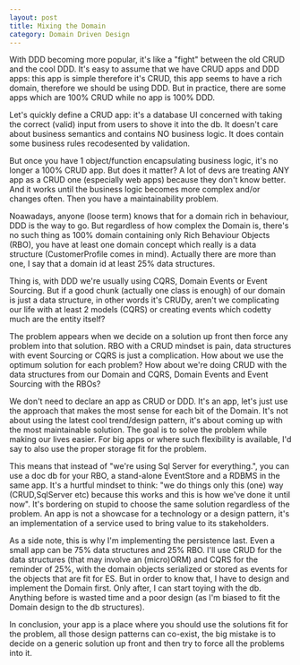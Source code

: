```yaml
---
layout: post
title: Mixing the Domain
category: Domain Driven Design
---
```


With DDD becoming more popular, it's like a "fight" between the old CRUD and the cool DDD. It's easy to assume that we have CRUD apps and DDD apps: this app is simple therefore it's CRUD, this app seems to have a rich domain, therefore we should be using DDD. But in practice, there are some apps which are 100% CRUD while no app is 100% DDD.

 Let's quickly define a CRUD app: it's a database UI concerned with taking the correct (valid) input from users to shove it into the db. It doesn't care about business semantics and contains NO business logic. It does contain some business rules recodesented by validation.

 But once you have 1 object/function encapsulating business logic, it's no longer a 100% CRUD app. But does it matter? A lot of devs are treating ANY app as a CRUD one (especially web apps) because they don't know better. And it works until the business logic becomes more complex and/or changes often. Then you have a maintainability problem.

 Noawadays, anyone (loose term) knows that for a domain rich in behaviour, DDD is the way to go. But regardless of how complex the Domain is, there's no such thing as 100% domain containing only Rich Behaviour Objects (RBO), you have at least one domain concept which really is a data structure (CustomerProfile comes in mind). Actually there are more than one, I say that a domain id at least 25% data structures.

 Thing is, with DDD we're usually using CQRS, Domain Events or Event Sourcing. But if a good chunk (actually one class is enough) of our domain is just a data structure, in other words it's CRUDy, aren't we complicating our life with at least 2 models (CQRS) or creating events which codetty much are the entity itself?

 The problem appears when we decide on a solution up front then force any problem into that solution. RBO with a CRUD mindset is pain, data structures with event Sourcing or CQRS is just a complication. How about we use the optimum solution for each problem? How about we're doing CRUD with the data structures from our Domain and CQRS, Domain Events and Event Sourcing with the RBOs?

 We don't need to declare an app as CRUD or DDD. It's an app, let's just use the approach that makes the most sense for each bit of the Domain. It's not about using the latest cool trend/design pattern, it's about coming up with the most maintainable solution. The goal is to solve the problem while making our lives easier. For big apps or where such flexibility is available, I'd say to also use the proper storage fit for the problem.

 This means that instead of "we're using Sql Server for everything.", you can use a doc db for your RBO, a stand-alone EventStore and a RDBMS in the same app. It's a hurtful mindset to think: "we do things only this (one) way (CRUD,SqlServer etc) because this works and this is how we've done it until now". It's bordering on stupid to choose the same solution regardless of the problem. An app is not a showcase for a technology or a design pattern, it's an implementation of a service used to bring value to its stakeholders.

 As a side note, this is why I'm implementing the persistence last. Even a small app can be 75% data structures and 25% RBO. I'll use CRUD for the data structures (that may involve an (micro)ORM) and CQRS for the reminder of 25%, with the domain objects serialized or stored as events for the objects that are fit for ES. But in order to know that, I have to design and implement the Domain first. Only after, I can start toying with the db. Anything before is wasted time and a poor design (as I'm biased to fit the Domain design to the db structures).

 In conclusion, your app is a place where you should use the solutions fit for the problem, all those design patterns can co-exist, the big mistake is to decide on a generic solution up front and then try to force all the problems into it.


